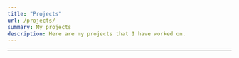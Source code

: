 ```yaml
---
title: "Projects"
url: /projects/
summary: My projects
description: Here are my projects that I have worked on.
---
```


---